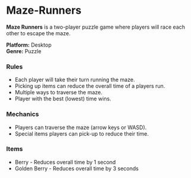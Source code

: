 # Maze-Runners

**Maze Runners** is a two-player puzzle game where players will race each other to escape the maze.

**Platform:** Desktop <br>
**Genre:** Puzzle

### Rules

- Each player will take their turn running the maze.
- Picking up items can reduce the overall time of a players run.
- Multiple ways to traverse the maze.
- Player with the best (lowest) time wins.

### Mechanics

- Players can traverse the maze (arrow keys or WASD).
- Special items players can pick-up to reduce their time.

### Items

- Berry - Reduces overall time by 1 second
- Golden Berry - Reduces overall time by 3 seconds

